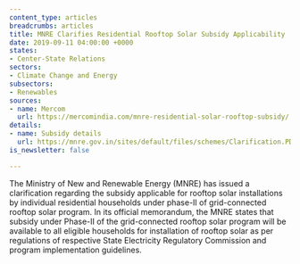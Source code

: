 ```yaml
---
content_type: articles
breadcrumbs: articles
title: MNRE Clarifies Residential Rooftop Solar Subsidy Applicability
date: 2019-09-11 04:00:00 +0000
states:
- Center-State Relations
sectors:
- Climate Change and Energy
subsectors:
- Renewables
sources:
- name: Mercom
  url: https://mercomindia.com/mnre-residential-solar-rooftop-subsidy/
details:
- name: Subsidy details
  url: https://mnre.gov.in/sites/default/files/schemes/Clarification.PDF
is_newsletter: false

---
```

The Ministry of New and Renewable Energy (MNRE) has issued a clarification regarding the subsidy applicable for rooftop solar installations by individual residential households under phase-II of grid-connected rooftop solar program. In its official memorandum, the MNRE states that subsidy under Phase-II of the grid-connected rooftop solar program will be available to all eligible households for installation of rooftop solar as per regulations of respective State Electricity Regulatory Commission and program implementation guidelines.
